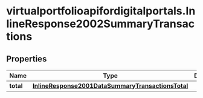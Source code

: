 # virtualportfolioapifordigitalportals.InlineResponse2002SummaryTransactions

## Properties

Name | Type | Description | Notes
------------ | ------------- | ------------- | -------------
**total** | [**InlineResponse2001DataSummaryTransactionsTotal**](InlineResponse2001DataSummaryTransactionsTotal.md) |  | [optional] 


